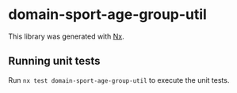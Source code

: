 # domain-sport-age-group-util

This library was generated with [Nx](https://nx.dev).

## Running unit tests

Run `nx test domain-sport-age-group-util` to execute the unit tests.
